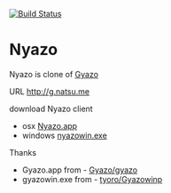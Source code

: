 [![Build Status](https://secure.travis-ci.org/natsumesou/gyazo_server.png)](http://travis-ci.org/natsumesou/gyazo_server)
# Nyazo

Nyazo is clone of [Gyazo](http://gyazo.com)


URL http://g.natsu.me

download Nyazo client
- osx [Nyazo.app](http://g.natsu.me/Nyazo-1.0.dmg)
- windows [nyazowin.exe](http://g.natsu.me/nyazowin.exe)

Thanks
- Gyazo.app from - [Gyazo/gyazo](https://github.com/gyazo/Gyazo)
- gyazowin.exe from - [tyoro/Gyazowinp](https://github.com/tyoro/Gyazowinp)
